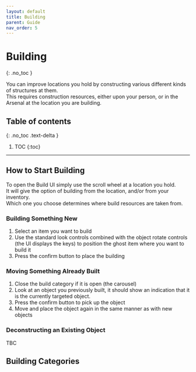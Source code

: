 ```yaml
---
layout: default
title: Building
parent: Guide
nav_order: 5
---
```


# Building
{: .no_toc }

You can improve locations you hold by constructing various different kinds of structures at them.  
This requires construction resources, either upon your person, or in the Arsenal at the location you are building.

## Table of contents
{: .no_toc .text-delta }

1. TOC
{:toc}

---

## How to Start Building

To open the Build UI simply use the scroll wheel at a location you hold.  
It will give the option of building from the location, and/or from your inventory.  
Which one you choose determines where build resources are taken from.  

### Building Something New

1. Select an item you want to build
2. Use the standard look controls combined with the object rotate controls (the UI displays the keys) to position the ghost item where you want to build it
3. Press the confirm button to place the building

### Moving Something Already Built

1. Close the build category if it is open (the carousel)
2. Look at an object you previously built, it should show an indication that it is the currently targeted object. 
3. Press the confirm button to pick up the object
4. Move and place the object again in the same manner as with new objects

### Deconstructing an Existing Object

TBC

## Building Categories

